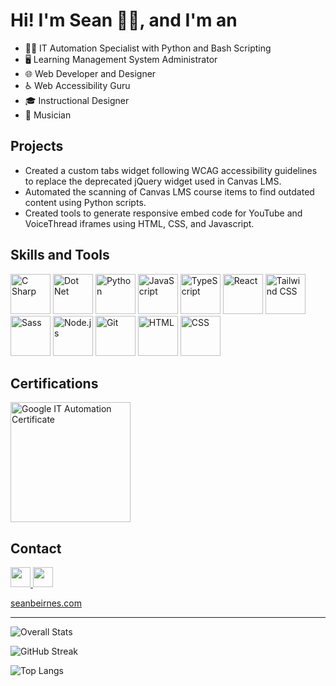 # Hi! I'm Sean 👋🏻, and I'm an
* 👨‍💻 IT Automation Specialist with Python and Bash Scripting
* 🖥️ Learning Management System Administrator
* 🌐 Web Developer and Designer
* ♿ Web Accessibility Guru
* 🎓 Instructional Designer
* 🎹 Musician

## Projects
* Created a custom tabs widget following WCAG accessibility guidelines to replace the deprecated jQuery widget used in Canvas LMS.
* Automated the scanning of Canvas LMS course items to find outdated content using Python scripts.
* Created tools to generate responsive embed code for YouTube and VoiceThread iframes using HTML, CSS, and Javascript.

## Skills and Tools
<p>
  <img alt="C Sharp" title="C#" height="64" src="https://cdn.jsdelivr.net/gh/devicons/devicon/icons/csharp/csharp-original.svg" />
  <img alt="Dot Net" title="Microsoft .Net" height="64" src="https://dotnet.microsoft.com/favicon.ico" />
  <img alt="Python" title="Python" height="64" src="https://cdn.jsdelivr.net/gh/devicons/devicon/icons/python/python-original.svg" />   
  <img alt="JavaScript" title="JavaScript" height="64" src="https://cdn.jsdelivr.net/gh/devicons/devicon/icons/javascript/javascript-original.svg" />
  <img alt="TypeScript" title="TypeScript" height="64" src="https://cdn.jsdelivr.net/gh/devicons/devicon/icons/typescript/typescript-original.svg" />      
  <img alt="React" title="React" height="64" src="https://cdn.jsdelivr.net/gh/devicons/devicon/icons/react/react-original.svg" /> 
  <img alt="Tailwind CSS" title="Tailwind CSS" height="64" src="https://cdn.jsdelivr.net/gh/devicons/devicon/icons/tailwindcss/tailwindcss-plain.svg" />    
  <img alt="Sass" title="Sass" height="64" src="https://cdn.jsdelivr.net/gh/devicons/devicon/icons/sass/sass-original.svg" /> 
  <img alt="Node.js" title="Node.js" height="64" src="https://cdn.jsdelivr.net/gh/devicons/devicon/icons/nodejs/nodejs-original.svg" /> 
  <img alt="Git" title="Git" height="64" src="https://cdn.jsdelivr.net/gh/devicons/devicon/icons/git/git-original.svg" />
  <img alt="HTML" title="HTML" height="64" src="https://cdn.jsdelivr.net/gh/devicons/devicon/icons/html5/html5-original.svg" />
  <img alt="CSS" title="CSS" height="64" src="https://cdn.jsdelivr.net/gh/devicons/devicon/icons/css3/css3-original.svg" />
       
</p>                    

## Certifications
<p>
  <a title="Google IT Automation Certificate" href="https://www.credly.com/badges/81d390a1-21ce-486f-8fe5-35a4be18e3e6">
    <img alt="Google IT Automation Certificate" height="192" src="https://images.credly.com/size/680x680/images/efbdc0d6-b46e-4e3c-8cf8-2314d8a5b971/GCC_badge_python_1000x1000.png" />
  </a>
  
</p>

## Contact
<p>
  <a title="LinkedIn" href="https://www.linkedin.com/in/sean-beirnes/">
    <img height="32" src="https://content.linkedin.com/content/dam/me/business/en-us/amp/brand-site/v2/bg/LI-Bug.svg.original.svg">
  </a> 
  <a title="Twitter" href="https://twitter.com/seanbeirnes?lang=en">
    <img height="32" src="https://upload.wikimedia.org/wikipedia/commons/6/6f/Logo_of_Twitter.svg">
  </a>
</p>


[seanbeirnes.com](https://www.seanbeirnes.com/ "seanbeirnes.com")

<hr>


![Overall Stats](https://github-readme-stats.vercel.app/api?username=seanbeirnes&count_private=true&show_icons=true&hide=contribs)

![GitHub Streak](https://github-readme-streak-stats.herokuapp.com?user=seanbeirnes)

![Top Langs](https://github-readme-stats.vercel.app/api/top-langs/?username=seanbeirnes)

